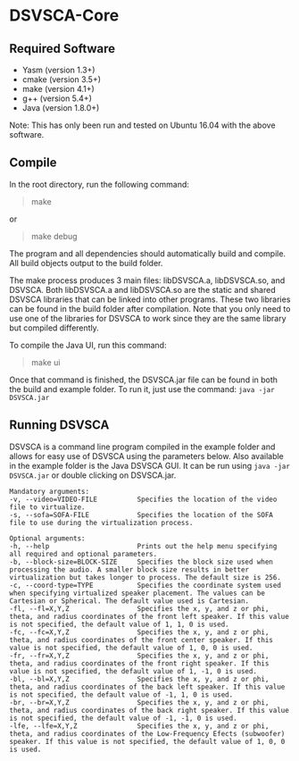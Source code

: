 # DSVSCA-Core

## Required Software

* Yasm (version 1.3+)
* cmake (version 3.5+)
* make (version 4.1+)
* g++ (version 5.4+)
* Java (version 1.8.0+)

Note: This has only been run and tested on Ubuntu 16.04 with the above software.

## Compile

In the root directory, run the following command:

> make

or

> make debug

The program and all dependencies should automatically build and compile. All build objects output to the build folder.

The make process produces 3 main files: libDSVSCA.a, libDSVSCA.so, and DSVSCA. Both libDSVSCA.a and libDSVSCA.so are the static and shared DSVSCA libraries that can be linked into other programs. These two libraries can be found in the build folder after compilation. Note that you only need to use one of the libraries for DSVSCA to work since they are the same library but compiled differently.

To compile the Java UI, run this command:

> make ui

Once that command is finished, the DSVSCA.jar file can be found in both the build and example folder. To run it, just use the command: ```java -jar DSVSCA.jar```

## Running DSVSCA

DSVSCA is a command line program compiled in the example folder and allows for easy use of DSVSCA using the parameters below. Also available in the example folder is the Java DSVSCA GUI. It can be run using ```java -jar DSVSCA.jar``` or double clicking on DSVSCA.jar.

```
Mandatory arguments:
-v, --video=VIDEO-FILE          Specifies the location of the video file to virtualize.
-s, --sofa=SOFA-FILE            Specifies the location of the SOFA file to use during the virtualization process.

Optional arguments:
-h, --help                      Prints out the help menu specifying all required and optional parameters.
-b, --block-size=BLOCK-SIZE     Specifies the block size used when processing the audio. A smaller block size results in better virtualization but takes longer to process. The default size is 256.
-c, --coord-type=TYPE           Specifies the coordinate system used when specifying virtualized speaker placement. The values can be Cartesian or Spherical. The default value used is Cartesian.
-fl, --fl=X,Y,Z                 Specifies the x, y, and z or phi, theta, and radius coordinates of the front left speaker. If this value is not specified, the default value of 1, 1, 0 is used.
-fc, --fc=X,Y,Z                 Specifies the x, y, and z or phi, theta, and radius coordinates of the front center speaker. If this value is not specified, the default value of 1, 0, 0 is used.
-fr, --fr=X,Y,Z                 Specifies the x, y, and z or phi, theta, and radius coordinates of the front right speaker. If this value is not specified, the default value of 1, -1, 0 is used.
-bl, --bl=X,Y,Z                 Specifies the x, y, and z or phi, theta, and radius coordinates of the back left speaker. If this value is not specified, the default value of -1, 1, 0 is used.
-br, --br=X,Y,Z                 Specifies the x, y, and z or phi, theta, and radius coordinates of the back right speaker. If this value is not specified, the default value of -1, -1, 0 is used.
-lfe, --lfe=X,Y,Z               Specifies the x, y, and z or phi, theta, and radius coordinates of the Low-Frequency Efects (subwoofer) speaker. If this value is not specified, the default value of 1, 0, 0 is used.
```

